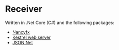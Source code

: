 # Receiver

Written in .Net Core (C#) and the following packages:
- [Nancyfx](http://nancyfx.org/)
- [Kestrel web server](https://docs.microsoft.com/en-us/aspnet/core/fundamentals/servers/kestrel?view=aspnetcore-3.0)
- [JSON.Net](https://www.newtonsoft.com/json)